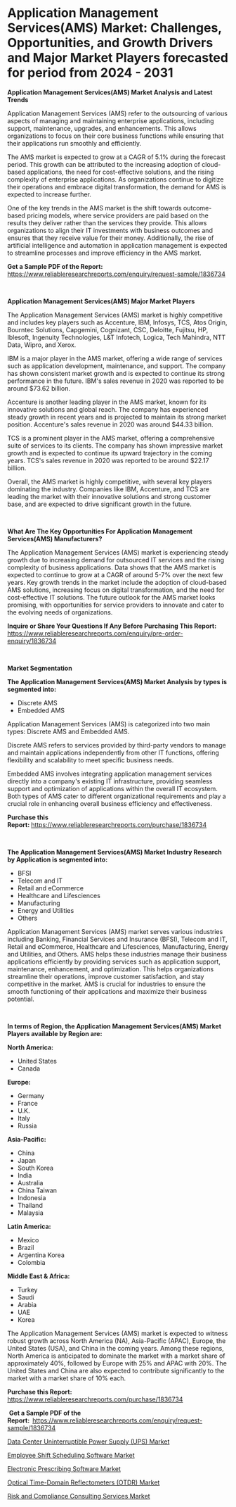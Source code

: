 <p><h1>Application Management Services(AMS) Market: Challenges, Opportunities, and Growth Drivers and Major Market Players forecasted for period from 2024 - 2031</h1></p><p><strong>Application Management Services(AMS) Market Analysis and Latest Trends</strong></p>
<p><p>Application Management Services (AMS) refer to the outsourcing of various aspects of managing and maintaining enterprise applications, including support, maintenance, upgrades, and enhancements. This allows organizations to focus on their core business functions while ensuring that their applications run smoothly and efficiently.</p><p>The AMS market is expected to grow at a CAGR of 5.1% during the forecast period. This growth can be attributed to the increasing adoption of cloud-based applications, the need for cost-effective solutions, and the rising complexity of enterprise applications. As organizations continue to digitize their operations and embrace digital transformation, the demand for AMS is expected to increase further.</p><p>One of the key trends in the AMS market is the shift towards outcome-based pricing models, where service providers are paid based on the results they deliver rather than the services they provide. This allows organizations to align their IT investments with business outcomes and ensures that they receive value for their money. Additionally, the rise of artificial intelligence and automation in application management is expected to streamline processes and improve efficiency in the AMS market.</p></p>
<p><strong>Get a Sample PDF of the Report:&nbsp;</strong> <a href="https://www.reliableresearchreports.com/enquiry/request-sample/1836734">https://www.reliableresearchreports.com/enquiry/request-sample/1836734</a></p>
<p>&nbsp;</p>
<p><strong>Application Management Services(AMS) Major Market Players</strong></p>
<p><p>The Application Management Services (AMS) market is highly competitive and includes key players such as Accenture, IBM, Infosys, TCS, Atos Origin, Bourntec Solutions, Capgemini, Cognizant, CSC, Deloitte, Fujitsu, HP, Iblesoft, Ingenuity Technologies, L&T Infotech, Logica, Tech Mahindra, NTT Data, Wipro, and Xerox.</p><p>IBM is a major player in the AMS market, offering a wide range of services such as application development, maintenance, and support. The company has shown consistent market growth and is expected to continue its strong performance in the future. IBM's sales revenue in 2020 was reported to be around $73.62 billion.</p><p>Accenture is another leading player in the AMS market, known for its innovative solutions and global reach. The company has experienced steady growth in recent years and is projected to maintain its strong market position. Accenture's sales revenue in 2020 was around $44.33 billion.</p><p>TCS is a prominent player in the AMS market, offering a comprehensive suite of services to its clients. The company has shown impressive market growth and is expected to continue its upward trajectory in the coming years. TCS's sales revenue in 2020 was reported to be around $22.17 billion.</p><p>Overall, the AMS market is highly competitive, with several key players dominating the industry. Companies like IBM, Accenture, and TCS are leading the market with their innovative solutions and strong customer base, and are expected to drive significant growth in the future.</p></p>
<p>&nbsp;</p>
<p><strong>What Are The Key Opportunities For Application Management Services(AMS) Manufacturers?</strong></p>
<p><p>The Application Management Services (AMS) market is experiencing steady growth due to increasing demand for outsourced IT services and the rising complexity of business applications. Data shows that the AMS market is expected to continue to grow at a CAGR of around 5-7% over the next few years. Key growth trends in the market include the adoption of cloud-based AMS solutions, increasing focus on digital transformation, and the need for cost-effective IT solutions. The future outlook for the AMS market looks promising, with opportunities for service providers to innovate and cater to the evolving needs of organizations.</p></p>
<p><strong>Inquire or Share Your Questions If Any Before Purchasing This Report:</strong> <a href="https://www.reliableresearchreports.com/enquiry/pre-order-enquiry/1836734">https://www.reliableresearchreports.com/enquiry/pre-order-enquiry/1836734</a></p>
<p>&nbsp;</p>
<p><strong>Market Segmentation</strong></p>
<p><strong>The Application Management Services(AMS) Market Analysis by types is segmented into:</strong></p>
<p><ul><li>Discrete AMS</li><li>Embedded AMS</li></ul></p>
<p><p>Application Management Services (AMS) is categorized into two main types: Discrete AMS and Embedded AMS. </p><p>Discrete AMS refers to services provided by third-party vendors to manage and maintain applications independently from other IT functions, offering flexibility and scalability to meet specific business needs. </p><p>Embedded AMS involves integrating application management services directly into a company's existing IT infrastructure, providing seamless support and optimization of applications within the overall IT ecosystem. Both types of AMS cater to different organizational requirements and play a crucial role in enhancing overall business efficiency and effectiveness.</p></p>
<p><strong>Purchase this Report:&nbsp;</strong><a href="https://www.reliableresearchreports.com/purchase/1836734">https://www.reliableresearchreports.com/purchase/1836734</a></p>
<p>&nbsp;</p>
<p><strong>The Application Management Services(AMS) Market Industry Research by Application is segmented into:</strong></p>
<p><ul><li>BFSI</li><li>Telecom and IT</li><li>Retail and eCommerce</li><li>Healthcare and Lifesciences</li><li>Manufacturing</li><li>Energy and Utilities</li><li>Others</li></ul></p>
<p><p>Application Management Services (AMS) market serves various industries including Banking, Financial Services and Insurance (BFSI), Telecom and IT, Retail and eCommerce, Healthcare and Lifesciences, Manufacturing, Energy and Utilities, and Others. AMS helps these industries manage their business applications efficiently by providing services such as application support, maintenance, enhancement, and optimization. This helps organizations streamline their operations, improve customer satisfaction, and stay competitive in the market. AMS is crucial for industries to ensure the smooth functioning of their applications and maximize their business potential.</p></p>
<p>&nbsp;</p>
<p><strong>In terms of Region, the Application Management Services(AMS) Market Players available by Region are:</strong></p>
<p>
    <p> <strong> North America: </strong>
        <ul>
            <li>United States</li>
            <li>Canada</li>
        </ul>
        </p> 
    <p> <strong> Europe: </strong>
        <ul>
            <li>Germany</li>
            <li>France</li>
            <li>U.K.</li>
            <li>Italy</li>
            <li>Russia</li>
        </ul>
        </p> 
    <p> <strong> Asia-Pacific: </strong>
        <ul>
            <li>China</li>
            <li>Japan</li>
            <li>South Korea</li>
            <li>India</li>
            <li>Australia</li>
            <li>China Taiwan</li>
            <li>Indonesia</li>
            <li>Thailand</li>
            <li>Malaysia</li>
        </ul>
        </p> 
    <p> <strong> Latin America: </strong>
        <ul>
            <li>Mexico</li>
            <li>Brazil</li>
            <li>Argentina Korea</li>
            <li>Colombia</li>
        </ul>
        </p> 
    <p> <strong> Middle East & Africa: </strong>
        <ul>
            <li>Turkey</li>
            <li>Saudi</li>
            <li>Arabia</li>
            <li>UAE</li>
            <li>Korea</li>
        </ul>
    </p>
    </p>
<p><p>The Application Management Services (AMS) market is expected to witness robust growth across North America (NA), Asia-Pacific (APAC), Europe, the United States (USA), and China in the coming years. Among these regions, North America is anticipated to dominate the market with a market share of approximately 40%, followed by Europe with 25% and APAC with 20%. The United States and China are also expected to contribute significantly to the market with a market share of 10% each.</p></p>
<p><strong>Purchase this Report: </strong><a href="https://www.reliableresearchreports.com/purchase/1836734">https://www.reliableresearchreports.com/purchase/1836734</a></p>
<p>&nbsp;<strong>Get a Sample PDF of the Report:&nbsp;&nbsp;</strong><a href="https://www.reliableresearchreports.com/enquiry/request-sample/1836734">https://www.reliableresearchreports.com/enquiry/request-sample/1836734</a></p>
<p><strong></strong></p>
<p><p><a href="https://github.com/guneycigdem35/Market-Research-Report-List-2/blob/main/data-center-uninterruptible-power-supply-ups-market.md">Data Center Uninterruptible Power Supply (UPS) Market</a></p><p><a href="https://medium.com/@ruthmorales25/employee-shift-scheduling-software-market-outlook-industry-overview-and-forecast-2024-to-2031-ba70bb55f330">Employee Shift Scheduling Software Market</a></p><p><a href="https://medium.com/@anamariaagolli86/electronic-prescribing-software-market-trends-and-market-analysis-forecasted-for-period-2024-2031-08d075754840">Electronic Prescribing Software Market</a></p><p><a href="https://github.com/Paul14Anderson63/Market-Research-Report-List-3/blob/main/optical-time-domain-reflectometers-otdr-market.md">Optical Time-Domain Reflectometers (OTDR) Market</a></p><p><a href="https://medium.com/@anamariaagolli86/analyzing-risk-and-compliance-consulting-services-market-global-industry-perspective-and-forecast-728f124fefc5">Risk and Compliance Consulting Services Market</a></p></p>